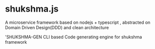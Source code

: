 # shukshma.js
A microservice framework based on nodejs + typescript , abstracted on Domain Driven Design(DDD) and clean architecture

'SHUKSHMA-GEN
CLI based Code generating engine for shukshma framework